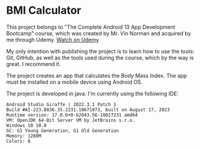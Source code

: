 # BMI Calculator
This project belongs to "The Complete Android 13 App Development Bootcamp" course, which was created by Mr. Vin Norman and acquired by me through Udemy. [Watch on Udemy](https://www.udemy.com/course/the-complete-android-developer-bootcamp/)

My only intention with publishing the project is to learn how to use the tools: Git, GitHub, as well as the tools used during the course, which by the way is great. I recommend it.

The project creates an app that calculates the Body Mass Index. The app must be installed on a mobile device using Android OS.

The project is developed in java. I'm currently using the following IDE:
```
Android Studio Giraffe | 2022.3.1 Patch 1
Build #AI-223.8836.35.2231.10671973, built on August 17, 2023
Runtime version: 17.0.6+0-b2043.56-10027231 amd64
VM: OpenJDK 64-Bit Server VM by JetBrains s.r.o.
Windows 10 10.0
GC: G1 Young Generation, G1 Old Generation
Memory: 1280M
Colors: 8
```
